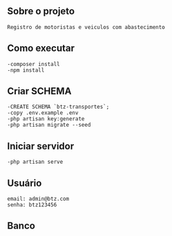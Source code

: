 ## Sobre o projeto
    Registro de motoristas e veiculos com abastecimento
   
## Como executar
    -composer install
    -npm install
    
##    Criar SCHEMA
    -CREATE SCHEMA `btz-transportes`;
    -copy .env.example .env
    -php artisan key:generate
    -php artisan migrate --seed
    
##    Iniciar servidor
    -php artisan serve

##  Usuário
    email: admin@btz.com
    senha: btz123456
   
## Banco
   
